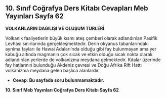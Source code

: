 ## 10. Sınıf Coğrafya Ders Kitabı Cevapları Meb Yayınları Sayfa 62

**VOLKANLARIN DAĞILIŞI VE OLUŞUM TÜRLERİ**

Volkanik faaliyetlerin büyük kısmı ateş çemberi olarak adlandırılan Pasifik Levhası sınırlarında gerçekleşmektedir. Derin okyanus tabanlarındaki ayrılma fayları ile Hawai Adaları’nda olduğu gibi fay bulunmayan ama yer kabuğu altında magmanın çok sıcak ve etkin olduğu sıcak nokta olarak adlandırılan yerlerde de volkanizma meydana gelmektedir. Kıtalar üzerinde fay hatlarının bulunduğu Akdeniz çevresi ve Doğu Afrika Rift Hattı volkanizma meydana gelen başlıca alanlardır.

* **Cevap**: **Bu sayfada soru bulunmamaktadır.**

**10. Sınıf Meb Yayınları Coğrafya Ders Kitabı Sayfa 62**